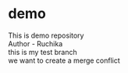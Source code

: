 # demo
This is demo repository
<br>
Author - Ruchika 
<br>
this is my test branch
<br>
we want to create a merge conflict
